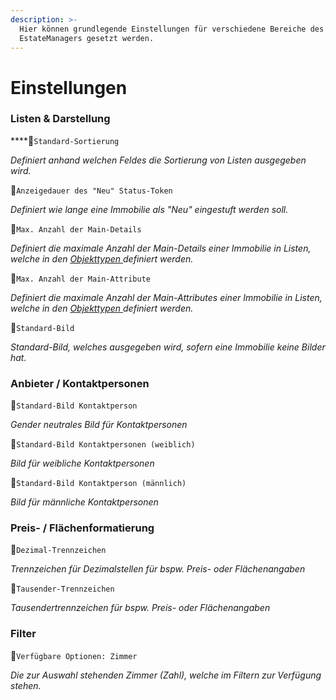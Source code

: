 ```yaml
---
description: >-
  Hier können grundlegende Einstellungen für verschiedene Bereiche des
  EstateManagers gesetzt werden.
---
```


# Einstellungen

### Listen & Darstellung

\*\*\*\*🔹`Standard-Sortierung`

_Definiert anhand welchen Feldes die Sortierung von Listen ausgegeben wird._

🔹`Anzeigedauer des "Neu" Status-Token`

_Definiert wie lange eine Immobilie als "Neu" eingestuft werden soll._

🔹`Max. Anzahl der Main-Details`

_Definiert die maximale Anzahl der Main-Details einer Immobilie in Listen, welche in den_ [_Objekttypen_ ](objekttypen.md)_definiert werden._

🔹`Max. Anzahl der Main-Attribute`

_Definiert die maximale Anzahl der Main-Attributes einer Immobilie in Listen, welche in den_ [_Objekttypen_ ](objekttypen.md)_definiert werden._

🔹`Standard-Bild`

_Standard-Bild, welches ausgegeben wird, sofern eine Immobilie keine Bilder hat._

### Anbieter / Kontaktpersonen

🔹`Standard-Bild Kontaktperson`

_Gender neutrales Bild für Kontaktpersonen_

🔹`Standard-Bild Kontaktpersonen (weiblich)`

_Bild für weibliche Kontaktpersonen_

🔹`Standard-Bild Kontaktperson (männlich)`

_Bild für männliche Kontaktpersonen_

### Preis- / Flächenformatierung

🔹`Dezimal-Trennzeichen`

_Trennzeichen für Dezimalstellen für bspw. Preis- oder Flächenangaben_

🔹`Tausender-Trennzeichen`

_Tausendertrennzeichen für bspw. Preis- oder Flächenangaben_

### Filter

🔹`Verfügbare Optionen: Zimmer`

_Die zur Auswahl stehenden Zimmer \(Zahl\), welche im Filtern zur Verfügung stehen._

